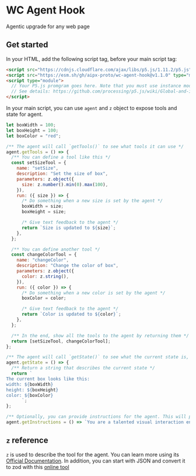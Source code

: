 # WC Agent Hook

Agentic upgrade for any web page

## Get started

In your HTML, add the following script tag, before your main script tag:

```html
<script src="https://cdnjs.cloudflare.com/ajax/libs/p5.js/1.11.2/p5.js"></script>
<script src="https://esm.sh/gh/aipx-proto/wc-agent-hook@v1.1.0" type="module"></script>
<script type="module">
  // Your P5.js promgram goes here. Note that you must use instance mode
  // See details: https://github.com/processing/p5.js/wiki/Global-and-instance-mode
</script>
```

In your main script, you can use `agent` and `z` object to expose tools and state for agent.

```js
let boxWidth = 100;
let boxHeight = 100;
let boxColor = "red";

/** The agent will call `getTools()` to see what tools it can use */
agent.getTools = () => {
  /** You can define a tool like this */
  const setSizeTool = {
    name: "setSize",
    description: "Set the size of box",
    parameters: z.object({
      size: z.number().min(0).max(100),
    }),
    run: ({ size }) => {
      /* Do something when a new size is set by the agent */
      boxWidth = size;
      boxHeight = size;

      /* Give text feedback to the agent */
      return `Size is updated to ${size}`;
    },
  };

  /** You can define another tool */
  const changeColorTool = {
    name: "changeColor",
    description: "Change the color of box",
    parameters: z.object({
      color: z.string(),
    }),
    run: ({ color }) => {
      /* Do something when a new color is set by the agent */
      boxColor = color;

      /* Give text feedback to the agent */
      return `Color is updated to ${color}`;
    },
  };

  /** In the end, show all the tools to the agent by returning them */
  return [setSizeTool, changeColorTool];
};

/** The agent will call `getState()` to see what the current state is, which can inform its tool use */
agent.getState = () => {
  /** Return a string that describes the current state */
  return `
The current box looks like this:
width: ${boxWidth}
height: ${boxHeight} 
color: ${boxColor}
      `;
};

/** Optionally, you can provide instructions for the agent. This will prevent the agent from interacting with other things on the page */
agent.getInstructions = () => `You are a talented visual interaction engineer`;
```

## `z` reference

`z` is used to describe the tool for the agent. You can learn more using its [Official Documentation](https://zod.dev/?id=basic-usage). In addition, you can start with JSON and convert it to zod with this [online tool](https://transform.tools/json-to-zod)
